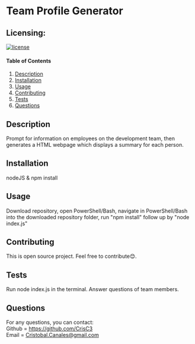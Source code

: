 # Team Profile Generator

## Licensing:
[![license](https://img.shields.io/badge/license-MIT-blue.svg)](https://shields.io)

#### Table of Contents
1. [Description](#description)
2. [Installation](#installation)
3. [Usage](#usage)
4. [Contributing](#contributing)
5. [Tests](#tests)
6. [Questions](#questions)

## Description
Prompt for information on employees on the development team, then generates a HTML webpage which displays a summary for each person.

## Installation
nodeJS & npm install

## Usage
Download repository, open PowerShell/Bash, navigate in PowerShell/Bash into the downloaded repository folder, run "npm install" follow up by "node index.js"

## Contributing
This is open source project. Feel free to contribute😊.

## Tests
Run node index.js in the terminal. Answer questions of team members.

## Questions
For any questions, you can contact:  
Github = https://github.com/CrisC3  
Email  = Cristobal.Canales@gmail.com

